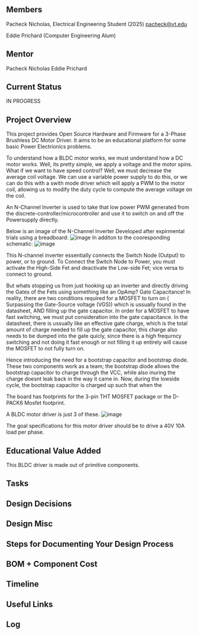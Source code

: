 ## Members
Pacheck Nicholas, Electrical Engineering Student (2025)
pacheck@vt.edu

Eddie Prichard (Computer Engineering Alum)

## Mentor
Pacheck Nicholas
Eddie Prichard

## Current Status
IN PROGRESS

## Project Overview

This project provides Open Source Hardware and Firmware for a 3-Phase Brushless DC Motor Driver. It aims to be an educational platform for some basic Power Electrionics problems.

To understand how a BLDC motor works, we must understand how a DC motor works. Well, its pretty simple, we apply a voltage and the motor spins. What if we want to have speed control? 
Well, we must decrease the average coil voltage. We can use a variable power supply to do this, or we can do this with a swith mode driver which will apply a PWM to the motor coil, allowing us to modify the duty cycle to compute the average voltage on the coil. 

An N-Channel Inverter is used to take that low power PWM generated from the discrete-controller/microcontroller and use it to switch on and off the Powersupply directly.


Below is an image of the N-Channel Inverter Developed after expirmental trials using a breadboard:
![image](https://github.com/user-attachments/assets/25ce9b4f-0bd3-4961-82af-debf6f43ea7e)
In additon to the cooresponding schematic:
![image](https://github.com/user-attachments/assets/bb9370cb-dcc5-447f-b111-a4fa37e59ae6)

This N-channel inverter essentially connects the Switch Node (Output) to power, or to ground. To Connect the Switch Node to Power, you must activate the High-Side Fet and deactivate the Low-side Fet; vice versa to connect to ground. 

But whats stopping us from just hooking up an inverter and directly driving the Gates of the Fets using something like an OpAmp? Gate Capacitance! In reality, there are two conditions required for a MOSFET to turn on ( Surpassing the Gate-Source voltage (VGS)) which is ussually found in the datasheet, AND filling up the gate capacitor. In order for a MOSFET to have fast switching, we must put consideration into the gate capacitance. In the datasheet, there is ussually like an effective gate charge, which is the total amount of charge needed to fill up the gate capacitor, this charge also needs to be dumped into the gate quicly, since there is a high frequrncy switching and not doing it fast enough or not filling it up entirely will cause the MOSFET to not fully turn on. 

Hence introducing the need for a bootstrap capacitor and bootstrap diode. These two components work as a team; the bootstrap diode allows the bootstrap capacitor to charge through the VCC, while also inuring the charge doesnt leak back in the way it came in. Now, during the lowside cycle, the bootstrap capacitor is charged up such that when the

The board has footprints for the 3-pin THT MOSFET package or the D-PACK6 Mosfet footprint.

A BLDC motor driver is just 3 of these. 
![image](https://github.com/user-attachments/assets/c6c0ecef-3594-4565-935a-c865fe14f61e)


The goal specifications for this motor driver should be to drive a 40V 10A load per phase. 

## Educational Value Added
This BLDC driver is made out of primitive components.
## Tasks

<!-- Your Text Here. You may work with your mentor on this later when they are assigned -->

## Design Decisions

<!-- Your Text Here. You may work with your mentor on this later when they are assigned -->

## Design Misc

<!-- Your Text Here. You may work with your mentor on this later when they are assigned -->

## Steps for Documenting Your Design Process

<!-- Your Text Here. You may work with your mentor on this later when they are assigned -->

## BOM + Component Cost

<!-- Your Text Here. You may work with your mentor on this later when they are assigned -->

## Timeline

<!-- Your Text Here. You may work with your mentor on this later when they are assigned -->

## Useful Links

<!-- Your Text Here. You may work with your mentor on this later when they are assigned -->

## Log

<!-- Your Text Here. You may work with your mentor on this later when they are assigned -->
